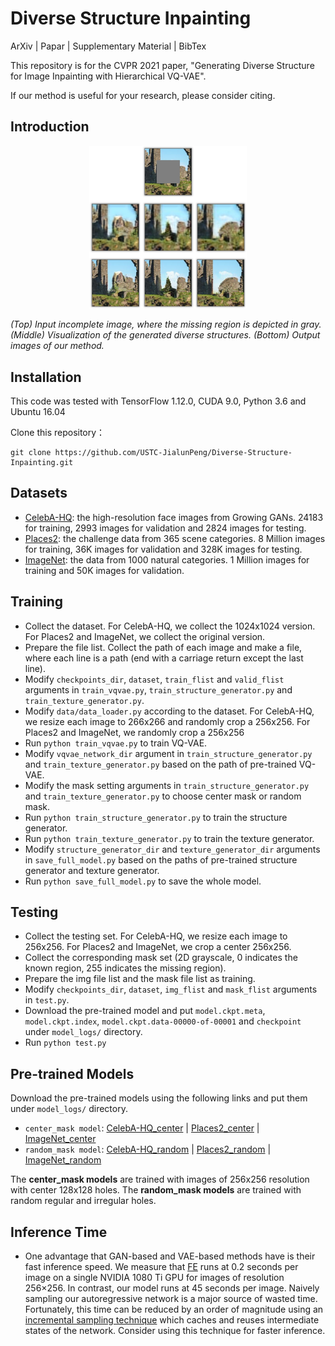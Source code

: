 # Diverse Structure Inpainting

ArXiv | Papar | Supplementary Material | BibTex

This repository is for the CVPR 2021 paper, "Generating Diverse Structure for Image Inpainting with Hierarchical VQ-VAE".

If our method is useful for your research, please consider citing.

## Introduction
<div align=center>
<img src="./intro.png" width="50%" height="50%">
</div>

*(Top) Input incomplete image, where the missing region is depicted in gray. (Middle) Visualization of the generated diverse structures. (Bottom) Output images of our method.*

## Installation
This code was tested with TensorFlow 1.12.0, CUDA 9.0, Python 3.6 and Ubuntu 16.04

Clone this repository：
```
git clone https://github.com/USTC-JialunPeng/Diverse-Structure-Inpainting.git
```

## Datasets
* [CelebA-HQ](https://github.com/tkarras/progressive_growing_of_gans): the high-resolution face images from Growing GANs. 24183 for training, 2993 images for validation and 2824 images for testing.
* [Places2](http://places2.csail.mit.edu/): the challenge data from 365 scene categories. 8 Million images for training, 36K images for validation and 328K images for testing.
* [ImageNet](http://www.image-net.org/): the data from 1000 natural categories. 1 Million images for training and 50K images for validation.

## Training
* Collect the dataset. For CelebA-HQ, we collect the 1024x1024 version. For Places2 and ImageNet, we collect the original version.
* Prepare the file list. Collect the path of each image and make a file, where each line is a path (end with a carriage return except the last line).
* Modify `checkpoints_dir`, `dataset`, `train_flist` and `valid_flist` arguments in `train_vqvae.py`, `train_structure_generator.py` and `train_texture_generator.py`.
* Modify `data/data_loader.py` according to the dataset. For CelebA-HQ, we resize each image to 266x266 and randomly crop a 256x256. For Places2 and ImageNet, we randomly crop a 256x256
* Run `python train_vqvae.py` to train VQ-VAE.
* Modify `vqvae_network_dir` argument in `train_structure_generator.py` and `train_texture_generator.py` based on the path of pre-trained VQ-VAE.
* Modify the mask setting arguments in `train_structure_generator.py` and `train_texture_generator.py` to choose center mask or random mask.
* Run `python train_structure_generator.py` to train the structure generator.
* Run `python train_texture_generator.py` to train the texture generator.
* Modify `structure_generator_dir` and `texture_generator_dir` arguments in `save_full_model.py` based on the paths of pre-trained structure generator and texture generator.
* Run `python save_full_model.py` to save the whole model.

## Testing
* Collect the testing set. For CelebA-HQ, we resize each image to 256x256. For Places2 and ImageNet, we crop a center 256x256.
* Collect the corresponding mask set (2D grayscale, 0 indicates the known region, 255 indicates the missing region). 
* Prepare the img file list and the mask file list as training.
* Modify `checkpoints_dir`, `dataset`, `img_flist` and `mask_flist` arguments in `test.py`.
* Download the pre-trained model and put `model.ckpt.meta`, `model.ckpt.index`, `model.ckpt.data-00000-of-00001` and `checkpoint` under `model_logs/` directory.
* Run `python test.py`

## Pre-trained Models
Download the pre-trained models using the following links and put them under `model_logs/` directory.

* `center_mask model`: [CelebA-HQ_center](https://drive.google.com/drive/folders/14Vskk15KUw6kYVkbyCJZw-7PUVhAiYqT) | [Places2_center](https://drive.google.com/drive/folders/1Dwi3HYC8ZDcqZvAnMQQUhMSKWOwkBTLJ) | [ImageNet_center](https://drive.google.com/drive/folders/1UanB-Yi4UkEma7tEsykjKKCKziS5Mb2Z)
* `random_mask model`: [CelebA-HQ_random](https://drive.google.com/drive/folders/1jLGVwWREwfGaKEzsr8f4IUqCCFANkFvG) | [Places2_random](https://drive.google.com/drive/folders/1h6tU-2P1j2DFAD42VntFS7XsKNRBI7__) | [ImageNet_random](https://drive.google.com/drive/folders/1ZNh9vjZGevCjUg-mF08pT6L3KZLo8MTL)

The **center_mask models** are trained with images of 256x256 resolution with center 128x128 holes. The **random_mask models** are trained with random regular and irregular holes.

## Inference Time
* One advantage that GAN-based and VAE-based methods have is their fast inference speed. We measure that [FE](https://github.com/KumapowerLIU/Rethinking-Inpainting-MEDFE) runs at 0.2 seconds per image on a single NVIDIA 1080 Ti GPU for images of resolution 256×256. In contrast, our model runs at 45 seconds per image. Naively sampling our autoregressive network is a major source of wasted time. Fortunately, this time can be reduced by an order of magnitude using an [incremental sampling technique](https://github.com/PrajitR/fast-pixel-cnn) which caches and reuses intermediate states of the network. Consider using this technique for faster inference.

